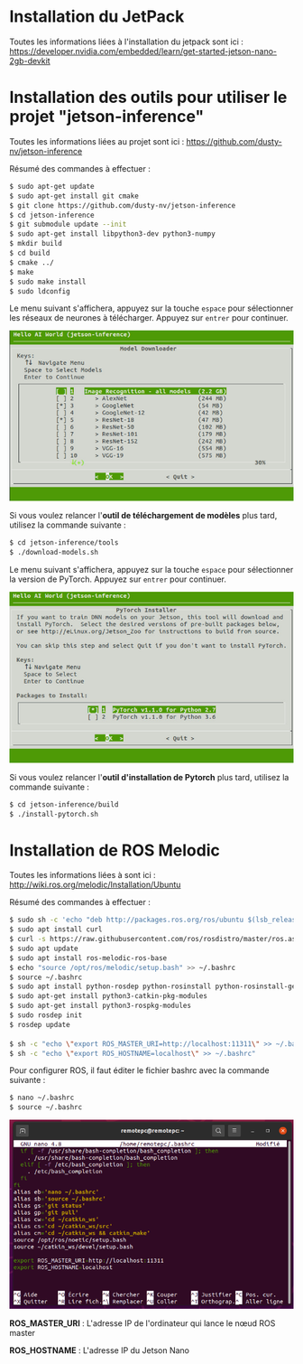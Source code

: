 # Installation du JetPack

Toutes les informations liées à l'installation du jetpack sont ici : https://developer.nvidia.com/embedded/learn/get-started-jetson-nano-2gb-devkit

# Installation des outils pour utiliser le projet "jetson-inference"

Toutes les informations liées au projet sont ici : https://github.com/dusty-nv/jetson-inference

Résumé des commandes à effectuer :

``` bash
$ sudo apt-get update
$ sudo apt-get install git cmake
$ git clone https://github.com/dusty-nv/jetson-inference
$ cd jetson-inference
$ git submodule update --init
$ sudo apt-get install libpython3-dev python3-numpy
$ mkdir build
$ cd build
$ cmake ../
$ make
$ sudo make install
$ sudo ldconfig
```

Le menu suivant s'affichera, appuyez sur la touche `espace` pour sélectionner les réseaux de neurones à télécharger. Appuyez sur `entrer` pour continuer.

<img src="images/download-models.jpg" width="650">

Si vous voulez relancer l'**outil de téléchargement de modèles** plus tard, utilisez la commande suivante :

``` bash
$ cd jetson-inference/tools
$ ./download-models.sh
```

Le menu suivant s'affichera, appuyez sur la touche `espace` pour sélectionner la version de PyTorch. Appuyez sur `entrer` pour continuer.

<img src="images/pytorch-installer.jpg" width="650">

Si vous voulez relancer l'**outil d'installation de Pytorch** plus tard, utilisez la commande suivante :

``` bash
$ cd jetson-inference/build
$ ./install-pytorch.sh
```

# Installation de ROS Melodic

Toutes les informations liées à sont ici : http://wiki.ros.org/melodic/Installation/Ubuntu

Résumé des commandes à effectuer :

``` bash
$ sudo sh -c 'echo "deb http://packages.ros.org/ros/ubuntu $(lsb_release -sc) main" > /etc/apt/sources.list.d/ros-latest.list'
$ sudo apt install curl
$ curl -s https://raw.githubusercontent.com/ros/rosdistro/master/ros.asc | sudo apt-key add -
$ sudo apt update
$ sudo apt install ros-melodic-ros-base
$ echo "source /opt/ros/melodic/setup.bash" >> ~/.bashrc
$ source ~/.bashrc
$ sudo apt install python-rosdep python-rosinstall python-rosinstall-generator python-wstool build-essential
$ sudo apt-get install python3-catkin-pkg-modules
$ sudo apt-get install python3-rospkg-modules
$ sudo rosdep init
$ rosdep update

$ sh -c "echo \"export ROS_MASTER_URI=http://localhost:11311\" >> ~/.bashrc"
$ sh -c "echo \"export ROS_HOSTNAME=localhost\" >> ~/.bashrc"
```

Pour configurer ROS, il faut éditer  le fichier bashrc avec la commande suivante :
``` bash
$ nano ~/.bashrc
$ source ~/.bashrc
```
<img src="images/bashrc.PNG" width="650">

**ROS_MASTER_URI** : L'adresse IP de l'ordinateur qui lance le nœud ROS master

**ROS_HOSTNAME** : L'adresse IP du Jetson Nano
